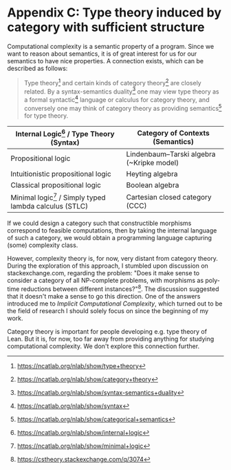 # Appendix C: Type theory induced by category with sufficient structure
Computational complexity is a semantic property of a program. Since we want to reason about semantics,
it is of great interest for us for our semantics to have nice properties. A connection exists, which can be
described as follows:

> Type theory[^1] and certain kinds of category theory[^2] are closely related. By a syntax-semantics duality[^3] one may view type theory as a formal syntactic[^4] language or calculus for category theory, and conversely one may think of category theory as providing semantics[^5] for type theory.

| Internal Logic[^6] / Type Theory (Syntax) | Category of Contexts (Semantics)         |
|---------------------------------------|------------------------------------------|
| Propositional logic                   | Lindenbaum–Tarski algebra (~Kripke model) |
| Intuitionistic propositional logic    | Heyting algebra                           |
| Classical propositional logic         | Boolean algebra                           |
| Minimal logic[^7] / Simply typed lambda calculus (STLC)  | Cartesian closed category (CCC)           |

[^1]: https://ncatlab.org/nlab/show/type+theory
[^2]: https://ncatlab.org/nlab/show/category+theory
[^3]: https://ncatlab.org/nlab/show/syntax-semantics+duality
[^4]: https://ncatlab.org/nlab/show/syntax
[^5]: https://ncatlab.org/nlab/show/categorical+semantics
[^6]: https://ncatlab.org/nlab/show/internal+logic
[^7]: https://ncatlab.org/nlab/show/minimal+logic

If we could design a category such that constructible morphisms correspond to feasible computations, then by taking the internal language of such a category, we would obtain a programming language capturing (some) complexity class.

However, complexity theory is, for now, very distant from category theory. During the exploration of this approach,
I stumbled upon discussion on stackexchange.com, regarding the problem: "Does it make sense to consider a category of all NP-complete problems, with morphisms as poly-time reductions between different instances?"[^8]. The discussion suggested that
it doesn't make a sense to go this direction. One of the answers introduced me to *Implicit Computational Complexity*, which turned out to be the field of research I should solely focus on since the beginning of my work.

[^8]: https://cstheory.stackexchange.com/q/3074

Category theory is important for people developing e.g. type theory of Lean.
But it is, for now, too far away from providing anything for studying computational complexity.
We don't explore this connection further.